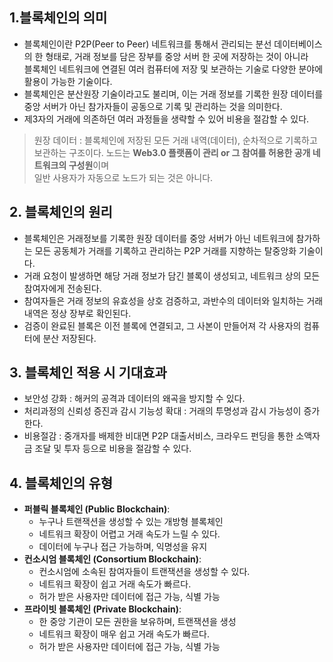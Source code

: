 ## 1.블록체인의 의미
- 블록체인이란 P2P(Peer to Peer) 네트워크를 통해서 관리되는 분선 데이터베이스의 한 형태로, 거래 정보를 담은 장부를 중앙 서버 한 곳에 저장하는 것이 아니라<br>
블록체인 네트워크에 연결된 여러 컴퓨터에 저장 및 보관하는 기술로 다양한 분야에 활용이 가능한 기술이다.
- 블록체인은 분산원장 기술이라고도 불리며, 이는 거래 정보를 기록한 원장 데이터를 중앙 서버가 아닌 참가자들이 공동으로 기록 및 관리하는 것을 의미한다.
- 제3자의 거래에 의존하던 여러 과정들을 생략할 수 있어 비용을 절감할 수 있다.
 
> 원장 데이터 : 블록체인에 저장된 모든 거래 내역(데이터), 순차적으로 기록하고 보관하는 구조이다.
> 노드는 **Web3.0 플랫폼이 관리 or 그 참여를 허용한 공개 네트워크의 구성원**이며 <br>일반 사용자가 자동으로 노드가 되는 것은 아니다.

## 2. 블록체인의 원리
- 블록체인은 거래정보를 기록한 원장 데이터를 중앙 서버가 아닌 네트워크에 참가하는 모든 공동체가 거래를 기록하고 관리하는 P2P 거래를 지향하는 탈중앙화 기술이다.
- 거래 요청이 발생하면 해당 거래 정보가 담긴 블록이 생성되고, 네트워크 상의 모든 참여자에게 전송된다.
- 참여자들은 거래 정보의 유효성을 상호 검증하고, 과반수의 데이터와 일치하는 거래내역은 정상 장부로 확인된다.
- 검증이 완료된 블록은 이전 블록에 연결되고, 그 사본이 만들어져 각 사용자의 컴퓨터에 분산 저장된다.

## 3. 블록체인 적용 시 기대효과
- 보안성 강화 : 해커의 공격과 데이터의 왜곡을 방지할 수 있다.
- 처리과정의 신뢰성 증진과 감시 기능성 확대 : 거래의 투명성과 감시 가능성이 증가한다.
- 비용절감 : 중개자를 배제한 비대면 P2P 대출서비스, 크라우드 펀딩을 통한 소액자금 조달 및 투자 등으로 비용을 절감할 수 있다.

## 4. 블록체인의 유형
- **퍼블릭 블록체인 (Public Blockchain)**:
  - 누구나 트랜잭션을 생성할 수 있는 개방형 블록체인
  - 네트워크 확장이 어렵고 거래 속도가 느릴 수 있다.
  - 데이터에 누구나 접근 가능하며, 익명성을 유지
- **컨소시엄 블록체인 (Consortium Blockchain)**:
  - 컨소시엄에 소속된 참여자들이 트랜잭션을 생성할 수 있다.
  -  네트워크 확장이 쉽고 거래 속도가 빠르다.
  -  허가 받은 사용자만 데이터에 접근 가능, 식별 가능
- **프라이빗 블록체인 (Private Blockchain)**:
   - 한 중앙 기관이 모든 권한을 보유하며, 트랜잭션을 생성
   - 네트워크 확장이 매우 쉽고 거래 속도가 빠르다.
   - 허가 받은 사용자만 데이터에 접근 가능, 식별 가능
